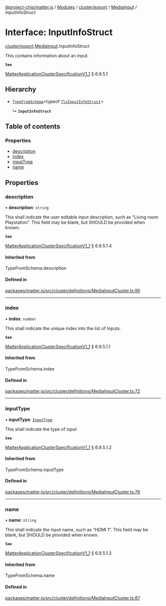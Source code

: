 [@project-chip/matter.js](../README.md) / [Modules](../modules.md) / [cluster/export](../modules/cluster_export.md) / [MediaInput](../modules/cluster_export.MediaInput.md) / InputInfoStruct

# Interface: InputInfoStruct

[cluster/export](../modules/cluster_export.md).[MediaInput](../modules/cluster_export.MediaInput.md).InputInfoStruct

This contains information about an input.

**`See`**

[MatterApplicationClusterSpecificationV1_1](spec_export.MatterApplicationClusterSpecificationV1_1.md) § 6.9.5.1

## Hierarchy

- [`TypeFromSchema`](../modules/tlv_export.md#typefromschema)\<typeof [`TlvInputInfoStruct`](../modules/cluster_export.MediaInput.md#tlvinputinfostruct)\>

  ↳ **`InputInfoStruct`**

## Table of contents

### Properties

- [description](cluster_export.MediaInput.InputInfoStruct.md#description)
- [index](cluster_export.MediaInput.InputInfoStruct.md#index)
- [inputType](cluster_export.MediaInput.InputInfoStruct.md#inputtype)
- [name](cluster_export.MediaInput.InputInfoStruct.md#name)

## Properties

### description

• **description**: `string`

This shall indicate the user editable input description, such as “Living room Playstation”. This field may
be blank, but SHOULD be provided when known.

**`See`**

[MatterApplicationClusterSpecificationV1_1](spec_export.MatterApplicationClusterSpecificationV1_1.md) § 6.9.5.1.4

#### Inherited from

TypeFromSchema.description

#### Defined in

[packages/matter.js/src/cluster/definitions/MediaInputCluster.ts:95](https://github.com/project-chip/matter.js/blob/3adaded6/packages/matter.js/src/cluster/definitions/MediaInputCluster.ts#L95)

___

### index

• **index**: `number`

This shall indicate the unique index into the list of Inputs.

**`See`**

[MatterApplicationClusterSpecificationV1_1](spec_export.MatterApplicationClusterSpecificationV1_1.md) § 6.9.5.1.1

#### Inherited from

TypeFromSchema.index

#### Defined in

[packages/matter.js/src/cluster/definitions/MediaInputCluster.ts:72](https://github.com/project-chip/matter.js/blob/3adaded6/packages/matter.js/src/cluster/definitions/MediaInputCluster.ts#L72)

___

### inputType

• **inputType**: [`InputType`](../enums/cluster_export.MediaInput.InputType.md)

This shall indicate the type of input

**`See`**

[MatterApplicationClusterSpecificationV1_1](spec_export.MatterApplicationClusterSpecificationV1_1.md) § 6.9.5.1.2

#### Inherited from

TypeFromSchema.inputType

#### Defined in

[packages/matter.js/src/cluster/definitions/MediaInputCluster.ts:79](https://github.com/project-chip/matter.js/blob/3adaded6/packages/matter.js/src/cluster/definitions/MediaInputCluster.ts#L79)

___

### name

• **name**: `string`

This shall indicate the input name, such as “HDMI 1”. This field may be blank, but SHOULD be provided when
known.

**`See`**

[MatterApplicationClusterSpecificationV1_1](spec_export.MatterApplicationClusterSpecificationV1_1.md) § 6.9.5.1.3

#### Inherited from

TypeFromSchema.name

#### Defined in

[packages/matter.js/src/cluster/definitions/MediaInputCluster.ts:87](https://github.com/project-chip/matter.js/blob/3adaded6/packages/matter.js/src/cluster/definitions/MediaInputCluster.ts#L87)
